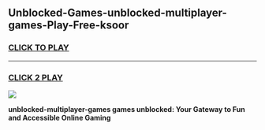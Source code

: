 
## Unblocked-Games-unblocked-multiplayer-games-Play-Free-ksoor
<h3>
<a href="https://premium76.site?title=unblocked-multiplayer-games&ref=20A">CLICK TO PLAY</a></h3>
<hr>

<h3>
<a href="https://premium76.site?title=unblocked-multiplayer-games&ref=20A">CLICK 2 PLAY</a>
  
</h3>

<a href="https://premium76.site?title=unblocked-multiplayer-games&ref=20A"><img src="https://clearcache.store/games.png"></a>


**unblocked-multiplayer-games games unblocked: Your Gateway to Fun and Accessible Online Gaming**
